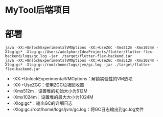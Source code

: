 # MyTool后端项目

# 部署

```shell
java -XX:+UnlockExperimentalVMOptions -XX:+UseZGC -Xms512m -Xmx1024m -Xlog:gc* -Xlog:gc:/Users/adolphor/IdeaProjects/flutter/flutter-flex-backend/logs/gc.log -jar ./target/flutter-flex-backend.jar
java -XX:+UnlockExperimentalVMOptions -XX:+UseZGC -Xms512m -Xmx1024m -Xlog:gc* -Xlog:gc:/root/home/logs/jvm/gc.log -jar ./target/flutter-flex-backend.jar
```

* -XX:+UnlockExperimentalVMOptions：解锁实验性的VM选项
* -XX:+UseZGC：使用ZGC垃圾回收器
* -Xms512m：设置堆的初始大小为512M
* -Xmx1024m：设置堆的最大大小为1024M
* -Xlog:gc*：输出GC的详细日志
* -Xlog:gc:/root/home/logs/jvm/gc.log：将GC日志输出到gc.log文件


